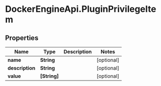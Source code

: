 # DockerEngineApi.PluginPrivilegeItem

## Properties
Name | Type | Description | Notes
------------ | ------------- | ------------- | -------------
**name** | **String** |  | [optional] 
**description** | **String** |  | [optional] 
**value** | **[String]** |  | [optional] 


